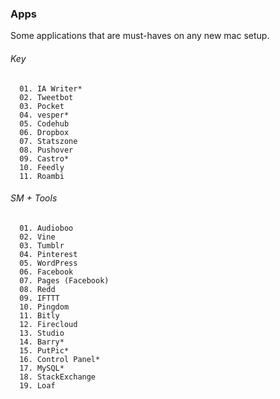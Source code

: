 ### Apps

Some applications that are must-haves on any new mac setup.

###### Key

      01. IA Writer*
      02. Tweetbot
      03. Pocket
      04. vesper*
      05. Codehub
      06. Dropbox
      07. Statszone
      08. Pushover
      09. Castro*
      10. Feedly
      11. Roambi
      
###### SM + Tools

      01. Audioboo
      02. Vine
      03. Tumblr
      04. Pinterest
      05. WordPress
      06. Facebook
      07. Pages (Facebook)
      08. Redd
      09. IFTTT
      10. Pingdom
      11. Bitly
      12. Firecloud
      13. Studio
      14. Barry*
      15. PutPic*
      16. Control Panel*
      17. MySQL*
      18. StackExchange
      19. Loaf
